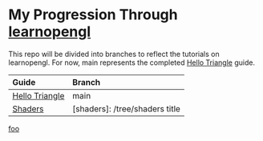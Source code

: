 # My Progression Through [learnopengl](https://learnopengl.com)

This repo will be divided into branches to reflect the tutorials on learnopengl. For now, main represents the completed [Hello Triangle](https://learnopengl.com/Getting-started/Hello-Triangle) guide.

|Guide       |Branch      |
|:-----------|:-----------|
|[Hello Triangle](https://learnopengl.com/Getting-started/Hello-Triangle)|main|
|[Shaders](https://learnopengl.com/Getting-started/Shaders)|[shaders]: /tree/shaders title|


[foo]: /tree/shaders "title"

[foo]
